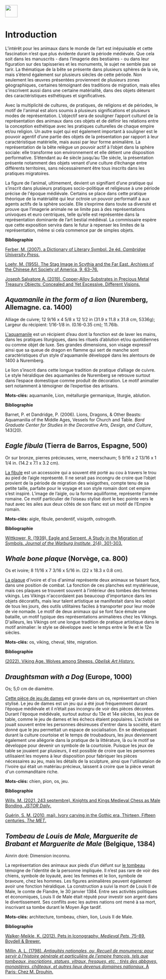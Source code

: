 <a href="https://juncture-digital.org"><img src="https://raw.githubusercontent.com/digitalArtHistory/recits-numeriques/main/images/btn_juncture.svg" style="height:40px"></a>

<param ve-config 
       title="Les Animaux Médiévaux dans la Matérialité" 
       banner="/images/ViennaDioscoridesFolio483vBirds.jpg" 
       layout="vertical">

# Introduction
L’intérêt pour les animaux dans le monde de l’art est inépuisable et cette fascination n’est que plus évidente durant la période médiévale. Que cela soit dans les manuscrits - dans l’imagerie des bestiaires - ou dans leur figuration sur des tapisseries et les monuments, le sujet ne semble pas se tarir. La thématique de la bête se présente dans plusieurs sphères de la vie, mais s’étend également sur plusieurs siècles de cette période. Non seulement les œuvres présentées proviennent de plusieurs zones géographiques, certaines témoignant des traditions de migration, mais elles s'inscrivent aussi dans une certaine matérialité, dans des objets détenant des caractéristiques esthétiques et significatives. 

Avec la multiplicité de cultures, de pratiques, de religions et de périodes, le motif de l'animal est alors soumis à plusieurs significations et plusieurs modes de représentation. L’objectif sera de souligner l’apport culturel de la représentation des animaux dans ces objets et de définir les relations entre la conception esthétique avec les pratiques culturelles de chaque empire et/ou religion. Un autre sujet qui est également important à souligner est le pouvoir agentif d’une partie des objets de la présentation par rapport à leur caractéristique matérielle, mais aussi par leur forme animalière. La représentation de la bête relègue un pouvoir actif à l’objet dans la sphère sociale: elle transforme son environnement et elle détient une disposition performative. S’étendant au 4e siècle jusqu’au 13e siècle, la présentation présente notamment des objets venant d’une culture d’échange entre différents territoires, sans nécessairement être tous inscrits dans les pratiques migratoires. 

La figure de l’animal, ultimement, devient un signifiant d’une pratique qui s’inscrit dans plusieurs pratiques socio-politique et religieuse à une période précise de l'époque médiévale. Certains se place dans cette pratique théorique de la matérialité qui leur octroie un pouvoir performatif à aux agents actifs de la sphère sociale. Elle s’exprime dans toute sa diversité et prouve que l’imagerie animale ne se limite pas à des représentations univoques et euro centriques, telle qu’elle est représentée dans la représentation dominante de l’art bestial médiéval. La commissaire espère que cette exposition servira dans le futur à repenser les limites de la représentation, même si cela commence par de simples objets.  

**Bibliographie**

[Ferber, M. (2007). a Dictionary of Literary Symbol. 2e éd. *Cambridge University Press*.](https://doi.org/10.1017/CBO9780511481475)  

[Loehr, M. (1955). The Stag Image in Scythia and the Far East. Archives of the Chinese Art Society of America, 9, 63–76.](http://www.jstor.org/stable/20066973) 

[Joseph Salvatore A. (2019). Copper-Alloy Substrates in Precious Metal Treasury Objects: Concealed and Yet Excessive. Different Visions.](https://differentvisions.org/issue-four/2019/07/copper-alloy-substrates-in-precious-metal-treasury-objects-concealed-and-yet-excessive/)

## *Aquamanile in the form of a lion* (Nuremberg, Allemagne. ca. 1400)
Alliage de cuivre;
12 9/16 x 4 5/8 x 12 1/2 in (31.9 x 11.8 x 31.8 cm, 5336g);
Largeur du récipient: 1/16-1/8 in. (0.16-0.35 cm); 11.76lb.

[L'aquamanile](https://www.metmuseum.org/art/collection/search/469949) est un récipient d’eau dont la fonction est de laver les mains, dans les pratiques liturgiques, dans les rituels d’ablution et/ou quotidiennes ou comme objet de luxe. Ses grandes dimensions, son visage expressif ainsi que sa queue de dragon en flamme qui sert de manche sont caractéristiques d’un style d'aquamanile développé dans les alentours de 1400 à Nuremberg. 
<param ve-image url="https://raw.githubusercontent.com/digitalArtHistory/recits-numeriques/main/06/Aquamanile_in_the_Form_of_a_Lion_MET_DP117252_(cropped).jpeg" />

Le lion s’inscrit dans cette longue tradition de pratique d’alliage de cuivre. Le style héraldique des aquamaniles de Nuremberg se retrouve surtout dans l’espace domestique comme produit de décoration. Le motif animalier sert notamment à témoigner de l’expertise des artisans. 
<param ve-video id="YX1SetbDglM" title="Aquamaniles de Christie's" start="2" />

**Mots-clés:** aquamanile, Lion, métallurgie germanique, liturgie, ablution.

**Bibliographie**

Barnet, P. et Dandridge, P. (2006). Lions, Dragons, & Other Beasts: Aquamanilia of the Middle Ages, Vessels for Church and Table. *Bard Graduate Center for Studies in the Decorative Arts, Design, and Culture*, 143(20).

## *Eagle fibula* (Tierra de Barros, Espagne, 500)
Or sur bronze, pierres précieuses, verre, meerschaum;
5 9/16 x 2 13/16 x 1 1/4 in. (14.2 x 7.1 x 3.2 cm).

[La fibule](https://art.thewalters.org/detail/13833/eagle-fibula-2/) est un accessoire qui a souvent été porté au cou à travers le trou au pied de l’aigle représenté. Il ne serait pas incongru de croire que l’objet provient de la période de migration des wisigothes, compte tenu de sa petite taille, parfaite pour le voyage et son style romain dont cet empire s’est inspiré. L’image de l’aigle, ou la forme aquiliforme, représente l'armée romaine. Ce motif particulier de l’oiseau stylisé dont le bec pointe vers le haut avec les ailes aux deux côtés de son flanc est un motif de l’Empire romain. 
<param ve-image url="https://raw.githubusercontent.com/digitalArtHistory/recits-numeriques/main/06/l_ps1_54422_fnt_dd_t07-14.jpeg" />

**Mots-clés:** aigle, fibule, pendentif, visigoth, ostrogoth.

**Bibliographie**

[Wittkower, R. (1939). Eagle and Serpent. A Study in the Migration of Symbols. *Journal of the Warburg Institute*, 2(4), 301-303.](https://doi.org/10.2307/750041)

## *Whale bone plaque* (Norvège, ca. 800)
Os et ivoire;
8 11/16 x 7 3/16 x 5/16 in. (22 x 18.3 x 0.8 cm).

[La plaque](https://art.thewalters.org/detail/11104/whale-bone-plaque/) d'ivoire et d'os d'animal représente deux animaux se faisant face, dans une position de combat. La fonction de ces planches est mystérieuse, mais ces plaques se trouvent souvent à l’intérieur des tombes des femmes vikings. Les Vikings n'accordaient pas beaucoup d'importance dans les objets décoratifs, mais leur talent artistique se manifestait dans les oebjst de tous les jours, des outils utilitaires faciles à transporter pour leur mode de vie nomade. Le motif de deux animaux qui se font face émule une bataille, un motif typique des représentations animalières chez les Vikings. D'ailleurs, les Vikings ont une longue tradition de pratique artistique dans le motif animalier: le style se développe avec le temps entre le 9e et le 12e siècles.
<param ve-graphic url="https://art.thewalters.org/images/art/large/l_ps1_711169_fnt_dd_t07.jpg" title="Planche en os de baleine, Norvège, ca. 800" />

**Mots-clés:** os, viking, cheval, tête, migration.

**Bibliographie**

[(2022). Viking Age. Wolves among Sheeps. *Obelisk Art History*.](https://arthistoryproject.com/timeline/middle-ages/viking-age/)

## *Draughtsman with a Dog* (Europe, 1000)
Os;
5,0 cm de diamètre.

[Cette pièce de jeu de dames](https://www.hermitagemuseum.org/wps/portal/hermitage/digital-collection/08.+applied+arts/193995) est gravée dans un os, représentant un chien stylisé. Le jeu de dames est un jeu qui a été joué fréquemment durant l’époque médiévale et il n’était pas incongru de voir des pièces décorées. Durant l'époque médiévale, surtout autour du 13e et 14e siècles, les jeux de table, comme le jeu de dames et les échecs étaient populaires. L'activité se jouait souvent entre les personnes désireuses d'entrer dans la société, étant donné que le jeu permettait un espace de socialisation. En se développant durant la culture courtoise et le temps de troubadours, les jeux deviennent également une allégorie dans la pratique de la littérature, là ou le motif se développe pour devenir un symbole de la courtoisie. Puisque les jeux de table se jouaient par plusieurs, il est possible de croire que les personnes utilisaient les moyens à leur disposition pour fabriquer les pièces nécessaires au jeu, mais les détails de la sculpture, ainsi que l'utilisataion de l'ivoire qui était un matériau précieux, laissent à croire que la pièce venait d'un commanditaire riche. 
<param ve-image url="https://raw.githubusercontent.com/digitalArtHistory/recits-numeriques/main/06/WOA_IMAGE_1.jpg" />

**Mots-clés:** chien, pion, os, jeu.

**Bibliographie**

[Wills, M. (2021, 243 septembre). Knights and Kings Medieval Chess as Male Bonding. *JSTOR Daily*.](https://daily.jstor.org/knights-and-kings-medieval-chess-as-male-bonding/)

[Guérin, S. M. (2010, mai). Ivory carving in the Gothic era, Thirteen, Fifteen centuries. *The MET*.](https://www.metmuseum.org/toah/hd/goiv/hd_goiv.htm)

## *Tombeau de Louis de Male, Marguerite de Brabant et Marguerite de Male* (Belgique, 1384)
Ainrin doré:
Dimension inconnu.

La représentation des animaux aux pieds d’un défunt sur [le tombeau](https://commons.wikimedia.org/wiki/File:Tombeau_de_Louis_de_Male,_Marguerite_de_Brabant_et_Marguerite_de_Male_Lille.png) témoigne de l’identité de la personne impliquée. Il n’est pas rare de voir des chiens, symbole de loyauté, avec les femmes et le lion, symbole de bravoure, chez les hommes. Les figures animalières peuvent également avoir une fonction héraldique. La construction a suivi la mort de Louis II de Male, le comte de Flandre, le 30 janvier 1384. Entre ses activités politiques et économiques, Louis II de Male était réputé pour investir son argent dans le divertissement. Ses conflits avec les autres nations ont mené à sa mort, inscrivant sa tombe durant le Moyen Âge tardif.
<param ve-image url="https://raw.githubusercontent.com/digitalArtHistory/recits-numeriques/main/06/Tombeau_de_Louis_de_Male%2C_Marguerite_de_Brabant_et_Marguerite_de_Male_Lille.png" />

**Mots-clés:** architecture, tombeau, chien, lion, Louis II de Male.

**Bibliographie**

[Walker-Meikle, K. (2012). Pets in Iconography. *Medieval Pets*, 75–89. Boydell & Brewer.](http://www.jstor.org/stable/10.7722/j.ctt1x738m.10)

[Millin, A. L. (1798). *Antiquités nationales, ou, Recueil de monumens: pour servir à l'histoire générale et particulière de l'empire françois, tels que tombeaux, inscriptions, statues, vitraux, fresques, etc. : tirés des abbayes, monastères, châteaux, et autres lieux devenus domaines nationaux*. À Paris: Chez M. Drouhin.](
https://catalog.hathitrust.org/api/volumes/oclc/21363699.html) 




 
